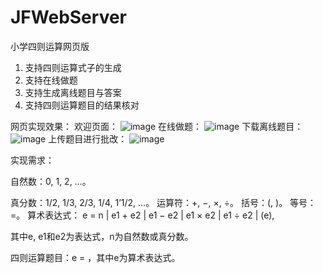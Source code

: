 # JFWebServer
小学四则运算网页版

1. 支持四则运算式子的生成
2. 支持在线做题
3. 支持生成离线题目与答案
4. 支持四则运算题目的结果核对

网页实现效果：
欢迎页面：
![image](https://note.youdao.com/yws/public/resource/9e1006e50f906adf8e1c07ea94cf5dc7/xmlnote/WEBRESOURCEb2dee93d2424318af5e9d5fc3fc9eb95/11097)
在线做题：
![image](https://note.youdao.com/yws/public/resource/9e1006e50f906adf8e1c07ea94cf5dc7/xmlnote/WEBRESOURCE9925544fb9afdd5f4f65881202d0a905/11099)
下载离线题目：
![image](https://note.youdao.com/yws/public/resource/9e1006e50f906adf8e1c07ea94cf5dc7/xmlnote/WEBRESOURCEccf3d15e5b18b74d6c11c5d3f74486ef/11101)
上传题目进行批改：
![image](https://note.youdao.com/yws/public/resource/9e1006e50f906adf8e1c07ea94cf5dc7/xmlnote/WEBRESOURCE93f2eddfce2f178d2c622794733632dc/11103)

实现需求：

自然数：0, 1, 2, …。

真分数：1/2, 1/3, 2/3, 1/4, 1’1/2, …。
运算符：+, −, ×, ÷。
括号：(, )。
等号：=。
算术表达式：
e = n | e1 + e2 | e1 − e2 | e1 × e2 | e1 ÷ e2 | (e),

其中e, e1和e2为表达式，n为自然数或真分数。

四则运算题目：e = ，其中e为算术表达式。

